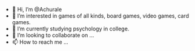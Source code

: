 - 👋 Hi, I’m @Achurale
- 👀 I’m interested in games of all kinds, board games, video games, card games.
- 🌱 I’m currently studying psychology in college.
- 💞️ I’m looking to collaborate on ...
- 📫 How to reach me ...

<!---
Achurale/Achurale is a ✨ special ✨ repository because its `README.md` (this file) appears on your GitHub profile.
You can click the Preview link to take a look at your changes.
--->
